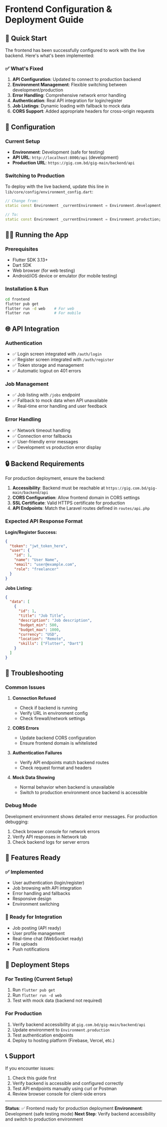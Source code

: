 # Frontend Configuration & Deployment Guide

## 🚀 Quick Start

The frontend has been successfully configured to work with the live backend. Here's what's been implemented:

### ✅ What's Fixed

1. **API Configuration**: Updated to connect to production backend
2. **Environment Management**: Flexible switching between development/production
3. **Error Handling**: Comprehensive network error handling
4. **Authentication**: Real API integration for login/register
5. **Job Listings**: Dynamic loading with fallback to mock data
6. **CORS Support**: Added appropriate headers for cross-origin requests

## 🔧 Configuration

### Current Setup
- **Environment**: Development (safe for testing)
- **API URL**: `http://localhost:8000/api` (development)
- **Production URL**: `https://gig.com.bd/gig-main/backend/api`

### Switching to Production

To deploy with the live backend, update this line in `lib/core/config/environment_config.dart`:

```dart
// Change from:
static const Environment _currentEnvironment = Environment.development;

// To:
static const Environment _currentEnvironment = Environment.production;
```

## 🏃‍♂️ Running the App

### Prerequisites
- Flutter SDK 3.13+
- Dart SDK
- Web browser (for web testing)
- Android/iOS device or emulator (for mobile testing)

### Installation & Run
```bash
cd frontend
flutter pub get
flutter run -d web    # For web
flutter run           # For mobile
```

## 🌐 API Integration

### Authentication
- ✅ Login screen integrated with `/auth/login`
- ✅ Register screen integrated with `/auth/register`
- ✅ Token storage and management
- ✅ Automatic logout on 401 errors

### Job Management
- ✅ Job listing with `/jobs` endpoint
- ✅ Fallback to mock data when API unavailable
- ✅ Real-time error handling and user feedback

### Error Handling
- ✅ Network timeout handling
- ✅ Connection error fallbacks
- ✅ User-friendly error messages
- ✅ Development vs production error display

## 🔒 Backend Requirements

For production deployment, ensure the backend:

1. **Accessibility**: Backend must be reachable at `https://gig.com.bd/gig-main/backend/api`
2. **CORS Configuration**: Allow frontend domain in CORS settings
3. **SSL Certificate**: Valid HTTPS certificate for production
4. **API Endpoints**: Match the Laravel routes defined in `routes/api.php`

### Expected API Response Format

**Login/Register Success:**
```json
{
  "token": "jwt_token_here",
  "user": {
    "id": 1,
    "name": "User Name",
    "email": "user@example.com",
    "role": "freelancer"
  }
}
```

**Jobs Listing:**
```json
{
  "data": [
    {
      "id": 1,
      "title": "Job Title",
      "description": "Job description",
      "budget_min": 500,
      "budget_max": 1000,
      "currency": "USD",
      "location": "Remote",
      "skills": ["Flutter", "Dart"]
    }
  ]
}
```

## 🚨 Troubleshooting

### Common Issues

1. **Connection Refused**
   - Check if backend is running
   - Verify URL in environment config
   - Check firewall/network settings

2. **CORS Errors**
   - Update backend CORS configuration
   - Ensure frontend domain is whitelisted

3. **Authentication Failures**
   - Verify API endpoints match backend routes
   - Check request format and headers

4. **Mock Data Showing**
   - Normal behavior when backend is unavailable
   - Switch to production environment once backend is accessible

### Debug Mode

Development environment shows detailed error messages. For production debugging:

1. Check browser console for network errors
2. Verify API responses in Network tab
3. Check backend logs for server errors

## 📱 Features Ready

### ✅ Implemented
- User authentication (login/register)
- Job browsing with API integration
- Error handling and fallbacks
- Responsive design
- Environment switching

### 🔄 Ready for Integration
- Job posting (API ready)
- User profile management
- Real-time chat (WebSocket ready)
- File uploads
- Push notifications

## 🚀 Deployment Steps

### For Testing (Current Setup)
1. Run `flutter pub get`
2. Run `flutter run -d web`
3. Test with mock data (backend not required)

### For Production
1. Verify backend accessibility at `gig.com.bd/gig-main/backend/api`
2. Update environment to `Environment.production`
3. Test authentication endpoints
4. Deploy to hosting platform (Firebase, Vercel, etc.)

## 📞 Support

If you encounter issues:

1. Check this guide first
2. Verify backend is accessible and configured correctly
3. Test API endpoints manually using curl or Postman
4. Review browser console for client-side errors

---

**Status**: ✅ Frontend ready for production deployment
**Environment**: Development (safe testing mode)
**Next Step**: Verify backend accessibility and switch to production environment